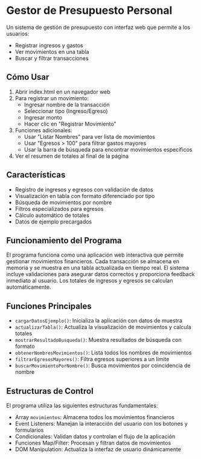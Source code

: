 # Gestor de Presupuesto Personal
Un sistema de gestión de presupuesto con interfaz web que permite a los usuarios:
- Registrar ingresos y gastos
- Ver movimientos en una tabla
- Buscar y filtrar transacciones

## Cómo Usar

1. Abrir index.html en un navegador web
2. Para registrar un movimiento:
   - Ingresar nombre de la transacción
   - Seleccionar tipo (Ingreso/Egreso)
   - Ingresar monto
   - Hacer clic en "Registrar Movimiento"
3. Funciones adicionales:
   - Usar "Listar Nombres" para ver lista de movimientos
   - Usar "Egresos > 100" para filtrar gastos mayores
   - Usar la barra de búsqueda para encontrar movimientos específicos
4. Ver el resumen de totales al final de la página

## Características

- Registro de ingresos y egresos con validación de datos
- Visualización en tabla con formato diferenciado por tipo
- Búsqueda de movimientos por nombre
- Filtros especializados para egresos
- Cálculo automático de totales
- Datos de ejemplo precargados

## Funcionamiento del Programa

El programa funciona como una aplicación web interactiva que permite gestionar movimientos financieros. Cada transacción se almacena en memoria y se muestra en una tabla actualizada en tiempo real. El sistema incluye validaciones para asegurar datos correctos y proporciona feedback inmediato al usuario. Los totales de ingresos y egresos se calculan automáticamente.

## Funciones Principales

- `cargarDatosEjemplo()`: Inicializa la aplicación con datos de muestra
- `actualizarTabla()`: Actualiza la visualización de movimientos y calcula totales
- `mostrarResultadoBusqueda()`: Muestra resultados de búsqueda con formato
- `obtenerNombresMovimientos()`: Lista todos los nombres de movimientos
- `filtrarEgresosMayores()`: Filtra egresos superiores a un límite
- `buscarMovimientoPorNombre()`: Busca movimientos por coincidencia de nombre

## Estructuras de Control

El programa utiliza las siguientes estructuras fundamentales:
- Array `movimientos`: Almacena todos los movimientos financieros
- Event Listeners: Manejan la interacción del usuario con los botones y formularios
- Condicionales: Validan datos y controlan el flujo de la aplicación
- Funciones Map/Filter: Procesan y filtran datos de movimientos
- DOM Manipulation: Actualiza la interfaz de usuario dinámicamente